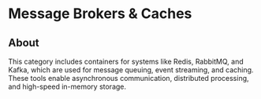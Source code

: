 # Message Brokers & Caches

## About

This category includes containers for systems like Redis, RabbitMQ, and Kafka, which are used for message queuing, event streaming, and caching. These tools enable asynchronous communication, distributed processing, and high-speed in-memory storage.
